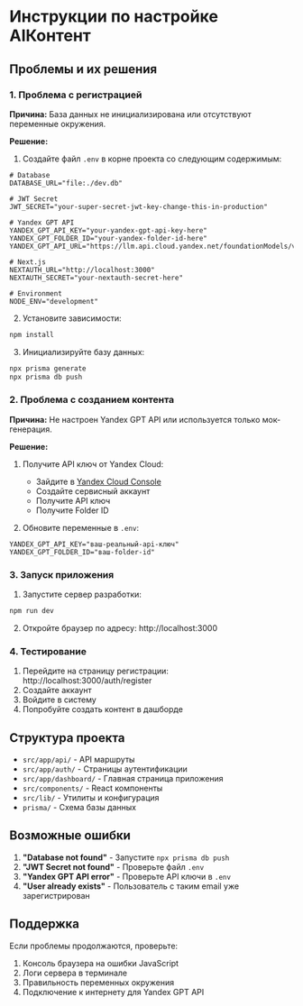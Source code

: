 # Инструкции по настройке AIКонтент

## Проблемы и их решения

### 1. Проблема с регистрацией
**Причина:** База данных не инициализирована или отсутствуют переменные окружения.

**Решение:**
1. Создайте файл `.env` в корне проекта со следующим содержимым:
```env
# Database
DATABASE_URL="file:./dev.db"

# JWT Secret
JWT_SECRET="your-super-secret-jwt-key-change-this-in-production"

# Yandex GPT API
YANDEX_GPT_API_KEY="your-yandex-gpt-api-key-here"
YANDEX_GPT_FOLDER_ID="your-yandex-folder-id-here"
YANDEX_GPT_API_URL="https://llm.api.cloud.yandex.net/foundationModels/v1/completion"

# Next.js
NEXTAUTH_URL="http://localhost:3000"
NEXTAUTH_SECRET="your-nextauth-secret-here"

# Environment
NODE_ENV="development"
```

2. Установите зависимости:
```bash
npm install
```

3. Инициализируйте базу данных:
```bash
npx prisma generate
npx prisma db push
```

### 2. Проблема с созданием контента
**Причина:** Не настроен Yandex GPT API или используется только мок-генерация.

**Решение:**
1. Получите API ключ от Yandex Cloud:
   - Зайдите в [Yandex Cloud Console](https://console.cloud.yandex.ru/)
   - Создайте сервисный аккаунт
   - Получите API ключ
   - Получите Folder ID

2. Обновите переменные в `.env`:
```env
YANDEX_GPT_API_KEY="ваш-реальный-api-ключ"
YANDEX_GPT_FOLDER_ID="ваш-folder-id"
```

### 3. Запуск приложения

1. Запустите сервер разработки:
```bash
npm run dev
```

2. Откройте браузер по адресу: http://localhost:3000

### 4. Тестирование

1. Перейдите на страницу регистрации: http://localhost:3000/auth/register
2. Создайте аккаунт
3. Войдите в систему
4. Попробуйте создать контент в дашборде

## Структура проекта

- `src/app/api/` - API маршруты
- `src/app/auth/` - Страницы аутентификации
- `src/app/dashboard/` - Главная страница приложения
- `src/components/` - React компоненты
- `src/lib/` - Утилиты и конфигурация
- `prisma/` - Схема базы данных

## Возможные ошибки

1. **"Database not found"** - Запустите `npx prisma db push`
2. **"JWT Secret not found"** - Проверьте файл `.env`
3. **"Yandex GPT API error"** - Проверьте API ключи в `.env`
4. **"User already exists"** - Пользователь с таким email уже зарегистрирован

## Поддержка

Если проблемы продолжаются, проверьте:
1. Консоль браузера на ошибки JavaScript
2. Логи сервера в терминале
3. Правильность переменных окружения
4. Подключение к интернету для Yandex GPT API
